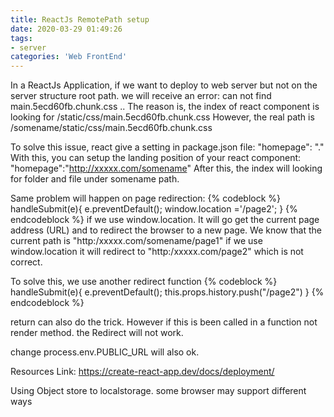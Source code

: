 ```yaml
---
title: ReactJs RemotePath setup
date: 2020-03-29 01:49:26
tags:
- server
categories: 'Web FrontEnd'
---
```


In a ReactJs Application, if we want to deploy to web server but not on the server structure root path. we will receive an error: can not find main.5ecd60fb.chunk.css ..
The reason is, the index of react component is looking for /static/css/main.5ecd60fb.chunk.css
However, the real path is /somename/static/css/main.5ecd60fb.chunk.css

To solve this issue, react give a setting in package.json file: "homepage": "."
With this, you can setup the landing position of your react component:
"homepage":"http://xxxxx.com/somename"
After this, the index will looking for folder and file under somename path.

Same problem will happen on page redirection:
{% codeblock %}
handleSubmit(e){
  e.preventDefault();
  window.location ='/page2';
}
{% endcodeblock %}
if we use window.location. It will go get the current page address (URL) and to redirect the browser to a new page. We know that the current path is "http:/xxxxx.com/somename/page1" if we use window.location it will redirect to "http:/xxxxx.com/page2" which is not correct.

To solve this, we use another redirect function
{% codeblock %}
handleSubmit(e){
  e.preventDefault();
  this.props.history.push("/page2")
}
{% endcodeblock %}

return <Redirect to='/dashboard' /> can also do the trick. However if this is been called in a function not render method. the Redirect will not work.

change process.env.PUBLIC_URL will also ok.

Resources Link: https://create-react-app.dev/docs/deployment/

Using Object store to localstorage. some browser may support different ways
